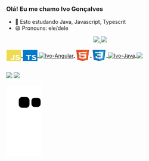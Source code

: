 ### Olá! Eu me chamo Ivo Gonçalves

 - 🌱 Esto estudando Java, Javascript, Typescrit
 - 😄 Pronouns: ele/dele

<div align="center">
  <a href="https://github.com/Ivo-jose">
  <img height="180em" src="https://github-readme-stats-git-masterrstaa-rickstaa.vercel.app/api?username=Ivo-jose&show_icons=true&theme=merko&include_all_commits=true&count_private=true"/>
  <img height="180em" src="https://github-readme-stats-git-masterrstaa-rickstaa.vercel.app/api/top-langs/?username=Ivo-jose&layout=compact&langs_count=7&theme=merko"/>
</div>
 
<div style="display: inline_block"><br>
  <img align="center" alt="Ivo-Js" height="30" width="40" src="https://raw.githubusercontent.com/devicons/devicon/master/icons/javascript/javascript-plain.svg">
  <img align="center" alt="Ivo-Ts" height="30" width="40" src="https://raw.githubusercontent.com/devicons/devicon/master/icons/typescript/typescript-plain.svg">
  <img align="center" alt="Ivo-Angular" height="30" width="30" src="https://cdn.jsdelivr.net/gh/devicons/devicon/icons/angularjs/angularjs-original.svg" />   
  <img align="center" alt="Ivo-HTML" height="30" width="40" src="https://raw.githubusercontent.com/devicons/devicon/master/icons/html5/html5-original.svg">
  <img align="center" alt="Ivo-CSS" height="30" width="40" src="https://raw.githubusercontent.com/devicons/devicon/master/icons/css3/css3-original.svg">
  <img align="center" alt="Ivo-Java" height="30" width="40" src="https://cdn.jsdelivr.net/gh/devicons/devicon/icons/java/java-original.svg" / >              <img align="center" alt"Ivo-Bootstrap" height="30" width"40" src="https://cdn.jsdelivr.net/gh/devicons/devicon/icons/bootstrap/bootstrap-original-wordmark.svg" />
          
</div>          
 
 ##
 
 <div> 
  <a href = "mailto:ivojmgs19@gmail.com"><img src="https://img.shields.io/badge/Gmail-D14836?style=for-the-badge&logo=gmail&logoColor=white" target="_blank"></a>
  <a href="https://www.linkedin.com/in/ivo-jos%C3%A9-menezes-gon%C3%A7alves-de-souza-44576b1bb/" target="_blank"><img src="https://img.shields.io/badge/-LinkedIn-%230077B5?style=for-the-badge&logo=linkedin&logoColor=white" target="_blank"></a> 
  
  ![snake gif](https://github.com/Ivo-jose/Ivo-jose/blob/output/github-contribution-grid-snake.svg)
</div>
 
 

